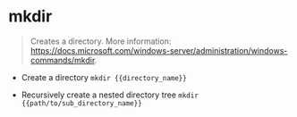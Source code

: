 # mkdir
> Creates a directory.
> More information: <https://docs.microsoft.com/windows-server/administration/windows-commands/mkdir>.

- Create a directory
`mkdir {{directory_name}}`

- Recursively create a nested directory tree
`mkdir {{path/to/sub_directory_name}}`
